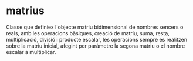 # matrius
Classe que definiex l'objecte matriu bidimensional de nombres sencers o reals, amb les operacions bàsiques, creació de matriu,  suma, resta, multiplicació, divisió i producte escalar, les operacions sempre es realitzen sobre la matriu inicial, afegint per paràmetre la segona matriu o el nombre escalar a multiplicar.

